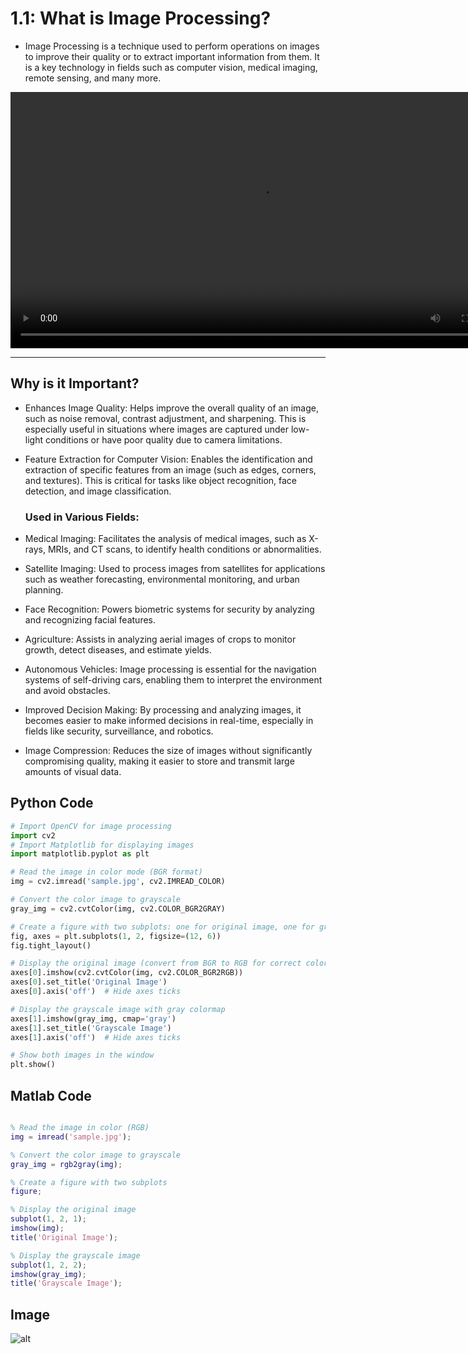 # 1.1: What is Image Processing?

- Image Processing is a technique used to perform operations on images to improve their quality or to extract important information from them. It is a key technology in fields such as computer vision, medical imaging, remote sensing, and many more.



<video width="800" height="410" controls>
    <source src="photows/INTRO.mp4" type="video/mp4">
    Your browser does not support the video tag.
  </video>

---

## Why is it Important?

- Enhances Image Quality: Helps improve the overall quality of an image, such as noise removal, contrast adjustment, and sharpening. This is especially useful in situations where images are captured under low-light conditions or have poor quality due to camera limitations.

- Feature Extraction for Computer Vision: Enables the identification and extraction of specific features from an image (such as edges, corners, and textures). This is critical for tasks like object recognition, face detection, and image classification.

  ### Used in Various Fields:

- Medical Imaging: Facilitates the analysis of medical images, such as X-rays, MRIs, and CT scans, to identify health conditions or abnormalities.

- Satellite Imaging: Used to process images from satellites for applications such as weather forecasting, environmental monitoring, and urban planning.

- Face Recognition: Powers biometric systems for security by analyzing and recognizing facial features.

- Agriculture: Assists in analyzing aerial images of crops to monitor growth, detect diseases, and estimate yields.

- Autonomous Vehicles: Image processing is essential for the navigation systems of self-driving cars, enabling them to interpret the environment and avoid obstacles.

- Improved Decision Making: By processing and analyzing images, it becomes easier to make informed decisions in real-time, especially in fields like security, surveillance, and robotics.

- Image Compression: Reduces the size of images without significantly compromising quality, making it easier to store and transmit large amounts of visual data.

## Python Code 

``` python
# Import OpenCV for image processing
import cv2
# Import Matplotlib for displaying images
import matplotlib.pyplot as plt

# Read the image in color mode (BGR format)
img = cv2.imread('sample.jpg', cv2.IMREAD_COLOR)

# Convert the color image to grayscale
gray_img = cv2.cvtColor(img, cv2.COLOR_BGR2GRAY)

# Create a figure with two subplots: one for original image, one for grayscale
fig, axes = plt.subplots(1, 2, figsize=(12, 6))
fig.tight_layout()

# Display the original image (convert from BGR to RGB for correct colors in matplotlib)
axes[0].imshow(cv2.cvtColor(img, cv2.COLOR_BGR2RGB))
axes[0].set_title('Original Image')
axes[0].axis('off')  # Hide axes ticks

# Display the grayscale image with gray colormap
axes[1].imshow(gray_img, cmap='gray')
axes[1].set_title('Grayscale Image')
axes[1].axis('off')  # Hide axes ticks

# Show both images in the window
plt.show()

```

## Matlab Code

``` matlab

% Read the image in color (RGB)
img = imread('sample.jpg');

% Convert the color image to grayscale
gray_img = rgb2gray(img);

% Create a figure with two subplots
figure;

% Display the original image
subplot(1, 2, 1);
imshow(img);
title('Original Image');

% Display the grayscale image
subplot(1, 2, 2);
imshow(gray_img);
title('Grayscale Image');

```

## Image

![alt](photows/grayscale.png)